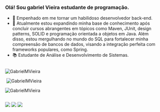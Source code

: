 ### Olá! Sou gabriel Vieira estudante de programação.

- 🔭 Empenhado em me tornar um habilidoso desenvolvedor back-end.
- 🌱 Atualmente estou expandindo minha base de conhecimento após concluir cursos abrangentes em tópicos como Maven, JUnit, design patterns, SOLID e programação orientada a objetos em Java. Além disso, estou mergulhando no mundo do SQL para fortalecer minha compreensão de bancos de dados, visando a integração perfeita com frameworks populares, como Spring.
- 📚 Estudante de Análise e Desenvolvimento de Sistemas.

##

<p><img src="https://github-readme-stats.vercel.app/api/top-langs?username=GabrielMVieira&show_icons=true&locale=en&theme=dark" alt="GabrielMVieira" /></p>
<p>&nbsp;<img src="https://github-readme-stats.vercel.app/api?username=GabrielMVieira&show_icons=true&locale=en&theme=dark" alt="GabrielMVieira" /></p>
<p><img src="https://github-readme-streak-stats.herokuapp.com/?user=GabrielMVieira&theme=dark" alt="GabrielMVieira" /></p>

##

<div> 
  <a href="https://instagram.com/gabrielmvieira_" target="_blank"><img src="https://img.shields.io/badge/-Instagram-%23E4405F?style=for-the-badge&logo=instagram&logoColor=white" target="_blank"></a>
  <a href = "mailto:gabrielmvieira1296@gmail.com"><img src="https://img.shields.io/badge/-Gmail-%23333?style=for-the-badge&logo=gmail&logoColor=white"          target="_blank"></a>
  <a href="https://www.linkedin.com/in/josé-gabriel-mendes-vieira-970b57260" target="_blank"><img src="https://img.shields.io/badge/-LinkedIn-%230077B5?style=for-the-badge&logo=linkedin&logoColor=white" target="_blank"></a>
</div>

##
